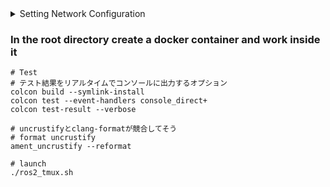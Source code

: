 <details>

<summary>Setting Network Configuration</summary>

- [DDS settings for ROS 2 and Autoware](https://autowarefoundation.github.io/autoware-documentation/main/installation/additional-settings-for-developers/network-configuration/dds-settings/)
- [Enable `multicast` on `lo`](https://autowarefoundation.github.io/autoware-documentation/main/installation/additional-settings-for-developers/network-configuration/enable-multicast-for-lo/)

</details>

### In the root directory create a docker container and work inside it

```
# Test
# テスト結果をリアルタイムでコンソールに出力するオプション
colcon build --symlink-install
colcon test --event-handlers console_direct+
colcon test-result --verbose
```

```
# uncrustifyとclang-formatが競合してそう
# format uncrustify
ament_uncrustify --reformat
```

```
# launch
./ros2_tmux.sh
```
